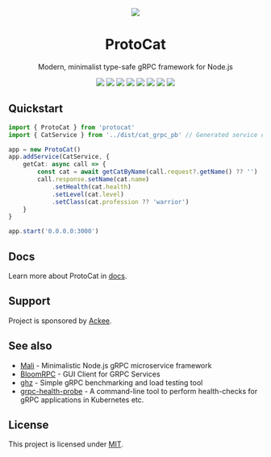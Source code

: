 <div align="center">

[![](https://raw.githubusercontent.com/grissius/protocat/master/website/static/img/logo.svg)](https://proto.cat)

# ProtoCat

Modern, minimalist type-safe gRPC framework for Node.js

[![](https://flat.badgen.net/github/status/grissius/protocat)](https://github.com/grissius/protocat/actions/workflows/node.js.yml)
[![](https://flat.badgen.net/npm/v/protocat)](https://www.npmjs.com/package/protocat)
[![](https://flat.badgen.net/codecov/c/github/grissius/protocat)](https://codecov.io/gh/grissius/protocat)
[![](https://flat.badgen.net/codeclimate/maintainability/grissius/protocat)](https://codeclimate.com/github/grissius/protocat)
[![](https://flat.badgen.net/github/license/grissius/protocat)](https://github.com/grissius/protocat/blob/master/LICENSE)
[![](https://flat.badgen.net/david/dep/grissius/protocat)](https://david-dm.org/grissius/protocat)
[![](https://flat.badgen.net/snyk/grissius/protocat/master)](https://snyk.io/vuln/npm:protocat)
[![](https://flat.badgen.net/badge/%F0%9F%93%91%20docs/pages/cyan)](https://proto.cat)

</div>

## Quickstart

```typescript
import { ProtoCat } from 'protocat'
import { CatService } from '../dist/cat_grpc_pb' // Generated service definition

app = new ProtoCat()
app.addService(CatService, {
    getCat: async call => {
        const cat = await getCatByName(call.request?.getName() ?? '')
        call.response.setName(cat.name)
            .setHealth(cat.health)
            .setLevel(cat.level)
            .setClass(cat.profession ?? 'warrior')
    }
}

app.start('0.0.0.0:3000')
```

## Docs

Learn more about ProtoCat in [docs](https://proto.cat/).

## Support

Project is sponsored by [Ackee](https://www.ackee.cz).

## See also

- [Mali](https://mali.js.org/) - Minimalistic Node.js gRPC microservice framework
- [BloomRPC](https://github.com/uw-labs/bloomrpc) - GUI Client for GRPC Services
- [ghz](https://github.com/bojand/ghz) - Simple gRPC benchmarking and load testing tool
- [grpc-health-probe](https://github.com/grpc-ecosystem/grpc-health-probe) - A command-line tool to perform health-checks for gRPC applications in Kubernetes etc.

## License

This project is licensed under [MIT](./LICENSE).

